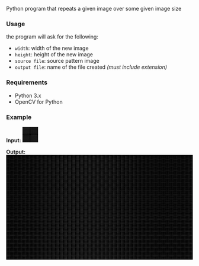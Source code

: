 Python program that repeats a given image over some given image size

### Usage ###

the program will ask for the following:
- `width`: width of the new image
- `height`: height of the new image
- `source file`: source pattern image
- `output file`: name of the file created *(must include extension)*

### Requirements ###

- Python 3.x
- OpenCV for Python

### Example ###

**Input:** 
![alt text](rsc/exInput.png) 

**Output:**
 ![alt text](rsc/exOutput.png)